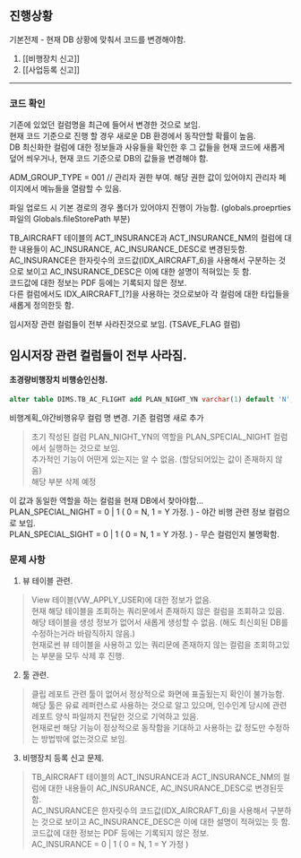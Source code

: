 ## 진행상황   
기본전제 - 현재 DB 상황에 맞춰서 코드를 변경해야함.  
  

1. [[비행장치 신고]]
2. [[사업등록 신고]]






  
  
---  
  
### 코드 확인  
기존에 있었던 컬럼명을 최근에 들어서 변경한 것으로 보임.  
현재 코드 기준으로 진행 할 경우 새로운 DB 환경에서 동작안할 확률이 높음.  
DB 최신화한 컬럼에 대한 정보들과 사유들을 확인한 후 그 값들을 현재 코드에 새롭게 덮어 씌우거나, 현재 코드 기준으로 DB의 값들을 변경해야 함.       
  
ADM_GROUP_TYPE = 001 // 관리자 권한 부여. 해당 권한 값이 있어야지 관리자 페이지에서 메뉴들을 열람할 수 있음.         
  
파일 업로드 시 기본 경로의 경우 폴더가 있어야지 진행이 가능함. (globals.proeprties 파일의 Globals.fileStorePath 부분)                     
  
TB_AIRCRAFT 테이블의 ACT_INSURANCE과 ACT_INSURANCE_NM의 컬럼에 대한 내용들이 AC_INSURANCE, AC_INSURANCE_DESC로 변경된듯함.  
AC_INSURANCE은 한자릿수의 코드값(IDX_AIRCRAFT_6)을 사용해서 구분하는 것으로 보이고 AC_INSURANCE_DESC은 이에 대한 설명이 적혀있는 듯 함.  
코드값에 대한 정보는 PDF 등에는 기록되지 않은 정보.  
다른 컬럼에서도 IDX_AIRCRAFT_[?]을 사용하는 것으로보아 각 컬럼에 대한 타입들을 새롭게 정의한듯 함.  
  
임시저장 관련 컬럼들이 전부 사라진것으로 보임. (TSAVE_FLAG 컬럼)  

  
임시저장 관련 컬럼들이 전부 사라짐.  
---  
  
#### 초경량비행장치 비행승인신청.  
```sql  
alter table DIMS.TB_AC_FLIGHT add PLAN_NIGHT_YN varchar(1) default 'N';  
```  
비행계획_야간비행유무 컬럼 명 변경. 기존 컬럼명 새로 추가  
> 초기 작성된 컬럼 PLAN_NIGHT_YN의 역할을 PLAN_SPECIAL_NIGHT 컬럼에서 실행하는 것으로 보임.  
추가적인 기능이 어떤게 있는지는 알 수 없음. (할당되어있는 값이 존재하지 않음)  
> 해당 부분 삭제 예정  
  
이 값과 동일한 역할을 하는 컬럼을 현재 DB에서 찾아야함...  
PLAN_SPECIAL_NIGHT = 0 | 1 ( 0 = N, 1 = Y 가정. ) - 야간 비행 관련 정보 컬럼으로 보임.  
PLAN_SPECIAL_SIGHT = 0 | 1 ( 0 = N, 1 = Y 가정. ) - 무슨 컬럼인지 불명확함.  
  
### 문제 사항  
1. 뷰 테이블 관련.  
> View 테이블(VW_APPLY_USER)에 대한 정보가 없음.  
현재 해당 테이블을 조회하는 쿼리문에서 존재하지 않은 컬럼을 조회하고 있음.  
해당 테이블을 생성 정보가 없어서 새롭게 생성할 수 없음. (해도 최신회된 DB를 수정하는거라 바람직하지 않음.)  
현재로썬 뷰 테이블을 사용하고 있는 쿼리문에 존재하지 않는 컬럼을 조회하고있는 부분을 모두 삭제 후 진행.  
  
2. 툴 관련.  
> 클립 레포트 관련 툴이 없어서 정상적으로 화면에 표출됬는지 확인이 불가능함.  
해당 툴은 유료 레퍼런스로 사용하는 것으로 알고 있으며, 인수인계 당시에 관련 레포트 양식 파일까지 전달한 것으로 기억하고 있음.  
현재로썬 해당 기능이 정상적으로 동작함을 기대하고 사용하는 값 정도만 수정하는 방법밖에 없는것으로 보임.  
  
  
3. 비행장치 등록 신고 문제.  
> TB_AIRCRAFT 테이블의 ACT_INSURANCE과 ACT_INSURANCE_NM의 컬럼에 대한 내용들이 AC_INSURANCE, AC_INSURANCE_DESC로 변경된듯함.  
AC_INSURANCE은 한자릿수의 코드값(IDX_AIRCRAFT_6)을 사용해서 구분하는 것으로 보이고 AC_INSURANCE_DESC은 이에 대한 설명이 적혀있는 듯 함.  
코드값에 대한 정보는 PDF 등에는 기록되지 않은 정보.  
AC_INSURANCE = 0 | 1 ( 0 = N, 1 = Y 가정 )




